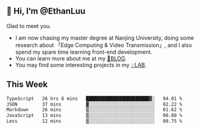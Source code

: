 ## 👋 Hi, I’m @EthanLuu

Glad to meet you.

- I am now chasing my master degree at Nanjing University, doing some research about 「Edge Computing & Video Transmission」, and I also spend my spare time learning front-end development.
- You can learn more about me at my [📝BLOG](https://blog.ethanloo.cn).
- You may find some interesting projects in my [💡LAB](https://lab.ethanloo.cn).

## This Week
<!--START_SECTION:waka-->

```txt
TypeScript   26 hrs 6 mins   ███████████████████████▓░   94.01 %
JSON         37 mins         ▓░░░░░░░░░░░░░░░░░░░░░░░░   02.22 %
Markdown     26 mins         ▒░░░░░░░░░░░░░░░░░░░░░░░░   01.62 %
JavaScript   13 mins         ▒░░░░░░░░░░░░░░░░░░░░░░░░   00.80 %
Less         12 mins         ▒░░░░░░░░░░░░░░░░░░░░░░░░   00.75 %
```

<!--END_SECTION:waka-->
